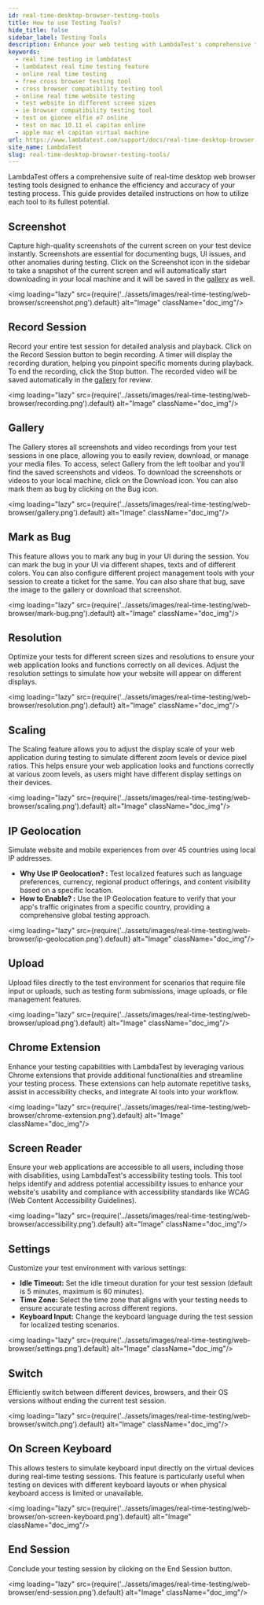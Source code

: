 ```yaml
---
id: real-time-desktop-browser-testing-tools
title: How to use Testing Tools?
hide_title: false
sidebar_label: Testing Tools
description: Enhance your web testing with LambdaTest's comprehensive tool suite. Capture screenshots, record sessions, manage files, and more. Test across devices, browsers, and locations for optimal results.
keywords:
  - real time testing in lambdatest
  - lambdatest real time testing feature
  - online real time testing
  - free cross browser testing tool
  - cross browser compatibility testing tool
  - online real time website testing
  - test website in different screen sizes
  - ie browser compatibility testing tool
  - test on gionee elfie e7 online
  - test on mac 10.11 el capitan online
  - apple mac el capitan virtual machine
url: https://www.lambdatest.com/support/docs/real-time-desktop-browser-testing-tools/
site_name: LambdaTest
slug: real-time-desktop-browser-testing-tools/
---
```


<script type="application/ld+json"
  dangerouslySetInnerHTML={{ __html: JSON.stringify({
   "@context": "https://schema.org",
    "@type": "BreadcrumbList",
    "itemListElement": [{
      "@type": "ListItem",
      "position": 1,
      "name": "LambdaTest",
      "item": "https://www.lambdatest.com"
    },{
      "@type": "ListItem",
      "position": 2,
      "name": "Support",
      "item": "https://www.lambdatest.com/support/docs/"
    },{
      "@type": "ListItem",
      "position": 3,
      "name": "Real Time Desktop Browser Testing",
      "item": "https://www.lambdatest.com/support/docs/real-time-desktop-browser-testing-tools/"
    }]
  })
}}
></script>
LambdaTest offers a comprehensive suite of real-time desktop web browser testing tools designed to enhance the efficiency and accuracy of your testing process. This guide provides detailed instructions on how to utilize each tool to its fullest potential.

## Screenshot
Capture high-quality screenshots of the current screen on your test device instantly. Screenshots are essential for documenting bugs, UI issues, and other anomalies during testing. Click on the Screenshot icon in the sidebar to take a snapshot of the current screen and will automatically start downloading in your local machine and it will be saved in the [gallery](/support/docs/real-time-desktop-browser-testing-tools/#gallery) as well.

<img loading="lazy" src={require('../assets/images/real-time-testing/web-browser/screenshot.png').default} alt="Image" className="doc_img"/>

## Record Session
Record your entire test session for detailed analysis and playback. Click on the Record Session button to begin recording. A timer will display the recording duration, helping you pinpoint specific moments during playback. To end the recording, click the Stop button. The recorded video will be saved automatically in the [gallery](/support/docs/real-time-desktop-browser-testing-tools/#gallery) for review.

<img loading="lazy" src={require('../assets/images/real-time-testing/web-browser/recording.png').default} alt="Image" className="doc_img"/>

## Gallery
The Gallery stores all screenshots and video recordings from your test sessions in one place, allowing you to easily review, download, or manage your media files. To access, select Gallery from the left toolbar and you'll find the saved screenshots and videos. To download the screenshots or videos to your local machine, click on the Download icon. You can also mark them as bug by clicking on the Bug icon.

<img loading="lazy" src={require('../assets/images/real-time-testing/web-browser/gallery.png').default} alt="Image" className="doc_img"/>

## Mark as Bug
This feature allows you to mark any bug in your UI during the session. You can mark the bug in your UI via different shapes, texts and of different colors. You can also configure different project management tools with your session to create a ticket for the same. You can also share that bug, save the image to the gallery or download that screenshot.

<img loading="lazy" src={require('../assets/images/real-time-testing/web-browser/mark-bug.png').default} alt="Image" className="doc_img"/>

## Resolution
Optimize your tests for different screen sizes and resolutions to ensure your web application looks and functions correctly on all devices. Adjust the resolution settings to simulate how your website will appear on different displays.

<img loading="lazy" src={require('../assets/images/real-time-testing/web-browser/resolution.png').default} alt="Image" className="doc_img"/>

## Scaling
The Scaling feature allows you to adjust the display scale of your web application during testing to simulate different zoom levels or device pixel ratios. This helps ensure your web application looks and functions correctly at various zoom levels, as users might have different display settings on their devices.

<img loading="lazy" src={require('../assets/images/real-time-testing/web-browser/scaling.png').default} alt="Image" className="doc_img"/>

## IP Geolocation
Simulate website and mobile experiences from over 45 countries using local IP addresses.
- **Why Use IP Geolocation? :** Test localized features such as language preferences, currency, regional product offerings, and content visibility based on a specific location.
- **How to Enable? :** Use the IP Geolocation feature to verify that your app's traffic originates from a specific country, providing a comprehensive global testing approach.

<img loading="lazy" src={require('../assets/images/real-time-testing/web-browser/ip-geolocation.png').default} alt="Image" className="doc_img"/>

## Upload
Upload files directly to the test environment for scenarios that require file input or uploads, such as testing form submissions, image uploads, or file management features.

<img loading="lazy" src={require('../assets/images/real-time-testing/web-browser/upload.png').default} alt="Image" className="doc_img"/>

## Chrome Extension
Enhance your testing capabilities with LambdaTest by leveraging various Chrome extensions that provide additional functionalities and streamline your testing process. These extensions can help automate repetitive tasks, assist in accessibility checks, and integrate AI tools into your workflow.

<img loading="lazy" src={require('../assets/images/real-time-testing/web-browser/chrome-extension.png').default} alt="Image" className="doc_img"/>

## Screen Reader
Ensure your web applications are accessible to all users, including those with disabilities, using LambdaTest's accessibility testing tools. This tool helps identify and address potential accessibility issues to enhance your website's usability and compliance with accessibility standards like WCAG (Web Content Accessibility Guidelines).

<img loading="lazy" src={require('../assets/images/real-time-testing/web-browser/accessibility.png').default} alt="Image" className="doc_img"/>

## Settings
Customize your test environment with various settings:

- **Idle Timeout:** Set the idle timeout duration for your test session (default is 5 minutes, maximum is 60 minutes).
- **Time Zone:** Select the time zone that aligns with your testing needs to ensure accurate testing across different regions.
- **Keyboard Input:** Change the keyboard language during the test session for localized testing scenarios.

<img loading="lazy" src={require('../assets/images/real-time-testing/web-browser/settings.png').default} alt="Image" className="doc_img"/>
 
## Switch
Efficiently switch between different devices, browsers, and their OS versions without ending the current test session.

<img loading="lazy" src={require('../assets/images/real-time-testing/web-browser/switch.png').default} alt="Image" className="doc_img"/>

## On Screen Keyboard
This allows testers to simulate keyboard input directly on the virtual devices during real-time testing sessions. This feature is particularly useful when testing on devices with different keyboard layouts or when physical keyboard access is limited or unavailable.

<img loading="lazy" src={require('../assets/images/real-time-testing/web-browser/on-screen-keyboard.png').default} alt="Image" className="doc_img"/>

## End Session
Conclude your testing session by clicking on the End Session button.

<img loading="lazy" src={require('../assets/images/real-time-testing/web-browser/end-session.png').default} alt="Image" className="doc_img"/>